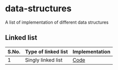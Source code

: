 # data-structures
A list of implementation of different data structures

## Linked list

| S.No.         | Type of linked list         | Implementation                                |
|---------------|-----------------------------|-----------------------------------------------|
| 1             | Singly linked list          | [Code](linked-list/sll-implementation.c)      |
